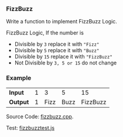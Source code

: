 ### FizzBuzz

Write a function to implement FizzBuzz Logic.

FizzBuzz Logic,
If the number is
- Divisible by ` 3 `  replace it with ` "Fizz" `
- Divisible by ` 5 `  replace it with ` "Buzz" `
- Divisible by ` 15 ` replace it with ` "FizzBuzz" `
- Not Divisible by ` 3, 5 or 15 ` do not change

### Example

<table>
  <tr>
    <td><b>Input</b></td>
    <td>1</td>
    <td>3</td>
    <td>5</td>
    <td>15</td>
  </tr>
  <tr>
    <td><b>Output</b></td>
    <td>1</td>
    <td>Fizz</td>
    <td>Buzz</td>
    <td>FizzBuzz</td>
  </tr>
</table>

Source Code: [fizzbuzz.cpp](app/fizzbuzz.cpp).

Test: [fizzbuzztest.js](test/fizzbuzztest.js)

